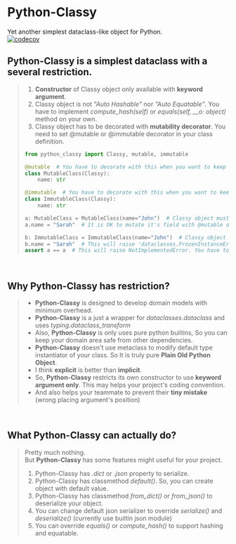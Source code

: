 # Python-Classy
Yet another simplest dataclass-like object for Python.  
[![codecov](https://codecov.io/gh/E5presso/python-classy/branch/main/graph/badge.svg?token=F6WD2Y1976)](https://codecov.io/gh/E5presso/python-classy)
<br>

## **Python-Classy** is a simplest dataclass with a several **restriction**.  
> 1. **Constructor** of Classy object only available with **keyword argument**.  
> 2. Classy object is not *"Auto Hashable"* nor *"Auto Equatable"*. You have to implement *compute_hash(self)* or *equals(self, __o: object)* method on your own.  
> 3. Classy object has to be decorated with **mutability decorator**. You need to set @mutable or @immutable decorator in your class definition.  
> ```python
> from python_classy import Classy, mutable, immutable
>
> @mutable  # You have to decorate with this when you want to keep this object mutable
> class MutableClass(Classy):
>     name: str
> 
> @immutable  # You have to decorate with this when you want to keep this object immutable
> class ImmutableClass(Classy):
>     name: str
> 
> a: MutableClass = MutableClass(name="John")  # Classy object must be constructed with keyword argument.
> a.name = "Sarah"  # It is OK to mutate it's field with @mutable decorator.
> 
> b: ImmutableClass = ImmutableClass(name="John")  # Classy object must be constructed with keyword argument.
> b.name = "Sarah"  # This will raise 'dataclasses.FrozenInstanceError'
> assert a == a  # This will raise NotImplementedError. You have to implement equals(self, __o: object) -> bool:
>```  

<br>

## Why **Python-Classy** has restriction?  
> + **Python-Classy** is designed to develop domain models with minimum overhead.  
> + **Python-Classy** is a just a wrapper for *dataclasses.dataclass* and uses *typing.dataclass_transform*  
> + Also, **Python-Classy** is only uses pure python builtins, So you can keep your domain area safe from other dependencies.  
> + **Python-Classy** doesn't use metaclass to modify default type instantiator of your class. So It is truly pure **Plain Old Python Object**.  
> + I think **explicit** is better than **implicit**.  
> + So, **Python-Classy** restricts its own constructor to use **keyword argument only**. This may helps your project's coding convention.  
> + And also helps your teammate to prevent their **tiny mistake** (wrong placing argument's position)  

<br>

## What **Python-Classy** can actually do?
> Pretty much nothing.  
> But **Python-Classy** has some features might useful for your project.  
> 1. Python-Classy has *.dict* or *.json* property to serialize.  
> 2. Python-Classy has classmethod *default()*. So, you can create object with default value.  
> 3. Python-Classy has classmethod *from_dict()* or *from_json()* to deserialize your object.  
> 4. You can change default json serializer to override *serialize()* and *deserialize()* (currently use builtin json module)
> 5. You can override *equals()* or *compute_hash()* to support hashing and equatable.  
